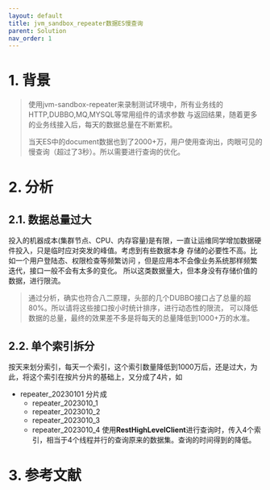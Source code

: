 ```yaml
---
layout: default
title: jvm_sandbox_repeater数据ES慢查询
parent: Solution
nav_order: 1
---
```


# 1. 背景
> 使用jvm-sandbox-repeater来录制测试环境中，所有业务线的HTTP,DUBBO,MQ,MYSQL等常用组件的请求参数
> 与返回结果，随着更多的业务线接入后，每天的数据总量在不断累积。
> 
> 当天ES中的document数据也到了2000+万，用户使用查询出，肉眼可见的慢查询（超过了3秒）。所以需要进行查询的优化。


# 2. 分析

## 2.1. 数据总量过大
投入的机器成本(集群节点、CPU、内存容量)是有限，一直让运维同学增加数据硬件投入，只是临时应对突发的峰值。考虑到有些数据本身
存储的必要性不高。比如一个用户登陆态、权限检查等频繁访问 ，但是应用本不会像业务系统那样频繁迭代，接口一般不会有太多的变化。
所以这类数据量大，但本身没有存储价值的数据，进行限流。

> 通过分析，确实也符合八二原理，头部的几个DUBBO接口占了总量的超80%。所以请将这些接口按小时统计排序，进行动态性的限流，
> 可以降低数据的总量，最终的效果差不多是将每天的总量降低到1000+万的水准。


## 2.2. 单个索引拆分
按天来划分索引，每天一个索引，这个索引数量降低到1000万后，还是过大，为此，将这个索引在按片分片的基础上，又分成了4片，如
- repeater_20230101 分片成
  - repeater_2023010_1
  - repeater_2023010_2
  - repeater_2023010_3
  - repeater_2023010_4
使用**RestHighLevelClient**进行查询时，传入4个索引，相当于4个线程并行的查询原来的数据集。查询的时间得到的降低。

# 3. 参考文献